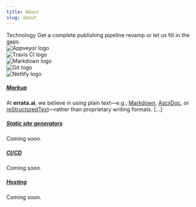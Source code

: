 ```yaml
---
title: About
slug: about
---
```


<section class="bg-white">
   <div class="container">
      <div class="row justify-content-center text-center section-intro">
         <div class="col-12 col-md-9 col-lg-8">
            <span name="tech" class="title-decorative">Technology</span>
            <span class="lead">
                Get a complete publishing pipeline revamp or let us fill in the
                gaps.
            </span>
         </div>
         <!--end of col-->
      </div>
      <!--end of row-->
      <div class="row justify-content-around align-items-center">
         <div class="col-12 col-md-6 col-lg-3">
            <div class="gallery" id="gallery">
               <div class="mb-3 pics animation all 2">
                  <img class="img-fluid w-100" src="/img/Appveyor.png" alt="Appveyor logo">
               </div>
               <div class="mb-3 pics animation all 1">
                  <img class="img-fluid w-100" src="/img/travis.png" alt="Travis CI logo">
               </div>
               <div class="mb-3 pics animation all 2">
                  <img class="img-fluid w-100" src="/img/mdown.png" alt="Markdown logo">
               </div>
               <div class="mb-3 pics animation all 1">
                  <img id="col-lead" class="img-fluid w-100" src="/img/git.png" alt="Git logo">
               </div>
               <div class="mb-3 pics animation all 2">
                  <img class="img-fluid w-100" src="/img/netlify.png" alt="Netlify logo">
               </div>
            </div>
         </div>
         <div class="col-12 col-md-8 col-lg-6">
            <div class="accordion" id="accordion-1" data-children=".accordion-item">
               <div class="accordion-item">
                  <a data-toggle="collapse" data-parent="#accordion-1" href="#accordion-panel-1" aria-expanded="true" aria-controls="accordion-1">
                     <h5>Markup</h5>
                     <i class="h5 icon-chevron-small-right"></i>
                  </a>
                  <div id="accordion-panel-1" class="collapse show" role="tabpanel">
                     <p>
                        At <b>errata.ai</b>, we believe in using plain text&mdash;e.g., <a href="https://commonmark.org/">Markdown</a>, <a href="https://asciidoctor.org/">AsciiDoc</a>, or <a href="http://www.sphinx-doc.org/en/master/usage/restructuredtext/basics.html">reStructuredText</a>&mdash;rather
                        than proprietary writing formats. [...]
                     </p>
                  </div>
               </div>
               <div class="accordion-item">
                  <a data-toggle="collapse" data-parent="#accordion-1" href="#accordion-panel-2" aria-expanded="false" aria-controls="accordion-1">
                     <h5>Static site generators</h5>
                     <i class="h5 icon-chevron-small-right"></i>
                  </a>
                  <div id="accordion-panel-2" class="collapse" role="tabpanel">
                     <p>
                        Coming soon.
                     </p>
                  </div>
               </div>
               <div class="accordion-item">
                  <a data-toggle="collapse" data-parent="#accordion-1" href="#accordion-panel-3" aria-expanded="false" aria-controls="accordion-1">
                     <h5>CI/CD</h5>
                     <i class="h5 icon-chevron-small-right"></i>
                  </a>
                  <div id="accordion-panel-3" class="collapse" role="tabpanel">
                     <p>
                        Coming soon.
                     </p>
                  </div>
               </div>
               <div class="accordion-item">
                  <a data-toggle="collapse" data-parent="#accordion-1" href="#accordion-panel-4" aria-expanded="false" aria-controls="accordion-1">
                     <h5>Hosting</h5>
                     <i class="h5 icon-chevron-small-right"></i>
                  </a>
                  <div id="accordion-panel-4" class="collapse" role="tabpanel">
                     <p>
                        Coming soon.
                     </p>
                  </div>
               </div>
            </div>
         </div>
         <!--end of col-->
      </div>
      <!--end of row-->
   </div>
   <!--end of container-->
</section>
